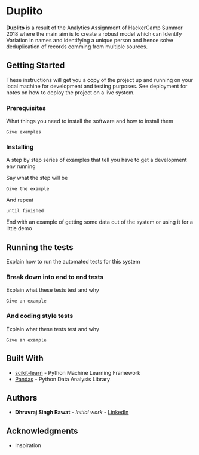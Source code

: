 # Duplito 

**Duplito** is a result of the Analytics Assignment of HackerCamp Summer 2018 where the main aim is to create a robust model which can Identify Variation in names and identifying a unique person and hence solve deduplication of records comming from multiple sources.

## Getting Started

These instructions will get you a copy of the project up and running on your local machine for development and testing purposes. See deployment for notes on how to deploy the project on a live system.

### Prerequisites

What things you need to install the software and how to install them

```
Give examples
```

### Installing

A step by step series of examples that tell you have to get a development env running

Say what the step will be

```
Give the example
```

And repeat

```
until finished
```

End with an example of getting some data out of the system or using it for a little demo

## Running the tests

Explain how to run the automated tests for this system

### Break down into end to end tests

Explain what these tests test and why

```
Give an example
```

### And coding style tests

Explain what these tests test and why

```
Give an example
```

## Built With

* [scikit-learn](http://scikit-learn.org/) - Python Machine Learning Framework
* [Pandas](https://pandas.pydata.org/) - Python Data Analysis Library


## Authors

* **Dhruvraj Singh Rawat** - *Initial work* - [LinkedIn](https://github.com/PurpleBooth)

## Acknowledgments

* Inspiration



